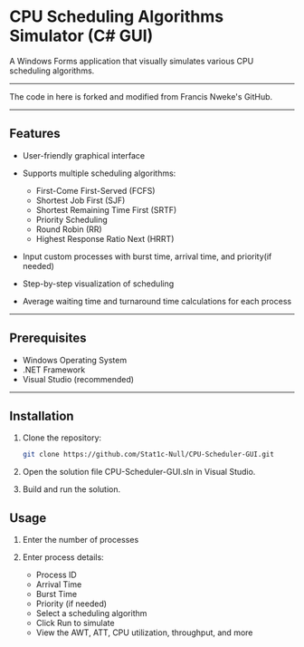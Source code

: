 # CPU Scheduling Algorithms Simulator (C# GUI)

A Windows Forms application that visually simulates various CPU scheduling algorithms.

---

The code in here is forked and modified from Francis Nweke's GitHub.

---

## Features

- User-friendly graphical interface
- Supports multiple scheduling algorithms:
  - First-Come First-Served (FCFS)
  - Shortest Job First (SJF)
  - Shortest Remaining Time First (SRTF)
  - Priority Scheduling 
  - Round Robin (RR)
  - Highest Response Ratio Next (HRRT)

- Input custom processes with burst time, arrival time, and priority(if needed)
- Step-by-step visualization of scheduling
- Average waiting time and turnaround time calculations for each process

---

## Prerequisites

- Windows Operating System
- .NET Framework
- Visual Studio (recommended)

---

## Installation

1. Clone the repository:
   ```bash
   git clone https://github.com/Stat1c-Null/CPU-Scheduler-GUI.git

2. Open the solution file CPU-Scheduler-GUI.sln in Visual Studio.

3. Build and run the solution.


## Usage

1. Enter the number of processes

2. Enter process details:

	- Process ID
	- Arrival Time
	- Burst Time
	- Priority (if needed)
	- Select a scheduling algorithm
	- Click Run to simulate
	- View the AWT, ATT, CPU utilization, throughput, 	  and more